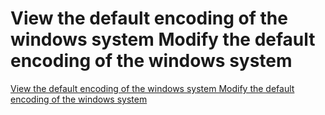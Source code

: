 # View the default encoding of the windows system Modify the default encoding of the windows system
[View the default encoding of the windows system Modify the default encoding of the windows system](https://aiwithcloud.com/2022/09/16/view_the_default_encoding_of_the_windows_system_modify_the_default_encoding_of_the_windows_system/)